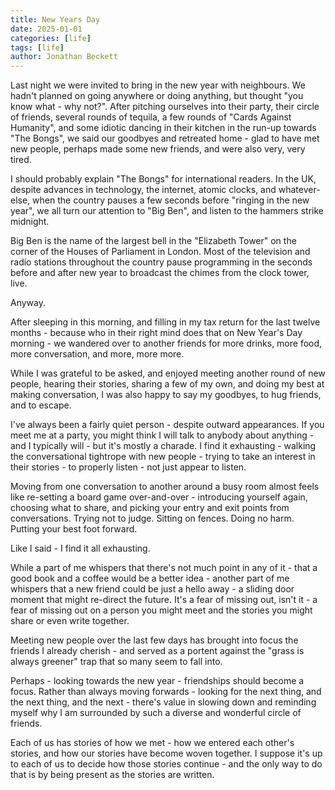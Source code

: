 ```yaml
---
title: New Years Day
date: 2025-01-01
categories: [life]
tags: [life]
author: Jonathan Beckett
---
```


Last night we were invited to bring in the new year with neighbours. We hadn't planned on going anywhere or doing anything, but thought "you know what - why not?". After pitching ourselves into their party, their circle of friends, several rounds of tequila, a few rounds of "Cards Against Humanity", and some idiotic dancing in their kitchen in the run-up towards "The Bongs", we said our goodbyes and retreated home - glad to have met new people, perhaps made some new friends, and were also very, very tired.

I should probably explain "The Bongs" for international readers. In the UK, despite advances in technology, the internet, atomic clocks, and whatever-else, when the country pauses a few seconds before "ringing in the new year", we all turn our attention to "Big Ben", and listen to the hammers strike midnight.

Big Ben is the name of the largest bell in the "Elizabeth Tower" on the corner of the Houses of Parliament in London. Most of the television and radio stations throughout the country pause programming in the seconds before and after new year to broadcast the chimes from the clock tower, live.

Anyway.

After sleeping in this morning, and filling in my tax return for the last twelve months - because who in their right mind does that on New Year's Day morning - we wandered over to another friends for more drinks, more food, more conversation, and more, more more.

While I was grateful to be asked, and enjoyed meeting another round of new people, hearing their stories, sharing a few of my own, and doing my best at making conversation, I was also happy to say my goodbyes, to hug friends, and to escape.

I've always been a fairly quiet person - despite outward appearances. If you meet me at a party, you might think I will talk to anybody about anything - and I typically will - but it's mostly a charade. I find it exhausting - walking the conversational tightrope with new people - trying to take an interest in their stories - to properly listen - not just appear to listen.

Moving from one conversation to another around a busy room almost feels like re-setting a board game over-and-over - introducing yourself again, choosing what to share, and picking your entry and exit points from conversations. Trying not to judge. Sitting on fences. Doing no harm. Putting your best foot forward.

Like I said - I find it all exhausting.

While a part of me whispers that there's not much point in any of it - that a good book and a coffee would be a better idea - another part of me whispers that a new friend could be just a hello away - a sliding door moment that might re-direct the future. It's a fear of missing out, isn't it - a fear of missing out on a person you might meet and the stories you might share or even write together.

Meeting new people over the last few days has brought into focus the friends I already cherish - and served as a portent against the "grass is always greener" trap that so many seem to fall into.

Perhaps - looking towards the new year - friendships should become a focus. Rather than always moving forwards - looking for the next thing, and the next thing, and the next - there's value in slowing down and reminding myself why I am surrounded by such a diverse and wonderful circle of friends.

Each of us has stories of how we met - how we entered each other's stories, and how our stories have become woven together. I suppose it's up to each of us to decide how those stories continue - and the only way to do that is by being present as the stories are written.